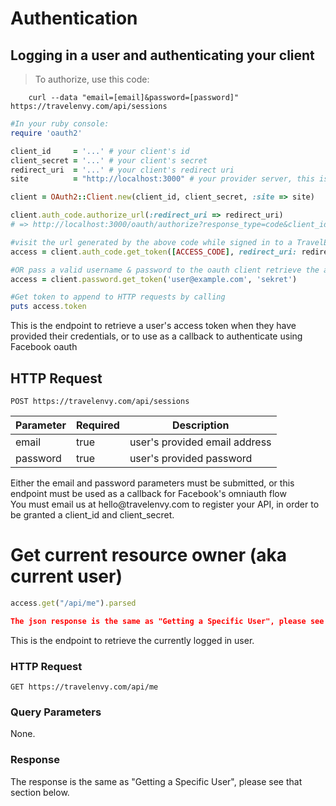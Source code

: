 # Authentication

## Logging in a user and authenticating your client

> To authorize, use this code:

```shell
	curl --data "email=[email]&password=[password]" https://travelenvy.com/api/sessions
```

```ruby
#In your ruby console:
require 'oauth2'

client_id     = '...' # your client's id
client_secret = '...' # your client's secret
redirect_uri  = '...' # your client's redirect uri
site          = "http://localhost:3000" # your provider server, this is showing localhost

client = OAuth2::Client.new(client_id, client_secret, :site => site)

client.auth_code.authorize_url(:redirect_uri => redirect_uri)
# => http://localhost:3000/oauth/authorize?response_type=code&client_id=...&redirect_uri=...

#visit the url generated by the above code while signed in to a TravelEnvy account, then get the access_code returned in the url and use as [ACCESS_CODE] in the following call
access = client.auth_code.get_token([ACCESS_CODE], redirect_uri: redirect_uri)

#OR pass a valid username & password to the oauth client retrieve the access token
access = client.password.get_token('user@example.com', 'sekret')

#Get token to append to HTTP requests by calling
puts access.token
```

This is the endpoint to retrieve a user's access token when they have provided their credentials, or to use as a callback to authenticate using Facebook oauth

## HTTP Request
`POST https://travelenvy.com/api/sessions`

Parameter | Required | Description
--------- | -------- | -----------
email | true | user's provided email address
password | true | user's provided password

<aside class="notice">
Either the email and password parameters must be submitted, or this endpoint must be used as a callback for Facebook's omniauth flow
</aside>

<aside class="notice">
You must email us at hello@travelenvy.com to register your API, in order to be granted a client_id and client_secret.
</aside>

# Get current resource owner (aka current user)

```ruby
access.get("/api/me").parsed
```

```json
The json response is the same as "Getting a Specific User", please see that section below.
```

This is the endpoint to retrieve the currently logged in user.

### HTTP Request

`GET https://travelenvy.com/api/me`

### Query Parameters

None.

### Response

The response is the same as "Getting a Specific User", please see that section below.

